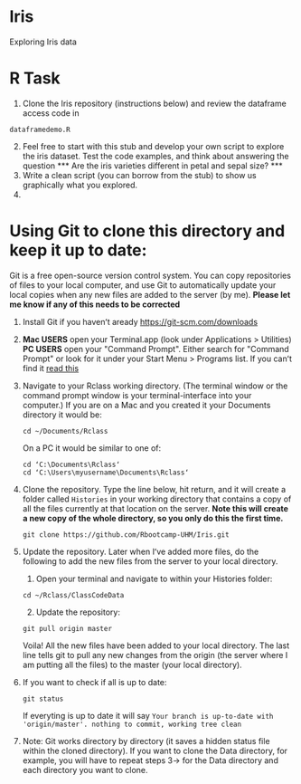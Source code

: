 # Iris
Exploring Iris data

# R Task 

1. Clone the Iris repository (instructions below) and review the dataframe access code in
```
dataframedemo.R
```
2. Feel free to start with this stub and develop your own script to explore the iris dataset. Test the code examples, and think about answering the question *** Are the iris varieties different in petal and sepal size? ***
3. Write a clean script (you can borrow from the stub) to show us graphically what you explored. 
4. 

# Using Git to clone this directory and keep it up to date:
Git is a free open-source version control system. You can copy repositories of files to your local computer, and use Git to automatically update your local copies when any new files are added to the server (by me). **Please let me know if any of this needs to be corrected**
1. Install Git if you havenʻt aready https://git-scm.com/downloads
2. **Mac USERS** open your Terminal.app (look under Applications > Utilities)  
   **PC USERS** open your "Command Prompt". Either search for "Command Prompt" or look for it under your Start Menu > Programs list. If you canʻt find it [read this](https://www.digitalcitizen.life/7-ways-launch-command-prompt-windows-7-windows-8)
3. Navigate to your Rclass working directory. (The terminal window or the command prompt window is your terminal-interface into your computer.) If you are on a Mac and you created it your Documents directory it would be: 

   ```
   cd ~/Documents/Rclass
   ```

   On a PC it would be similar to one of:

   ```
   cd ʻC:\Documents\Rclassʻ
   cd ʻC:\Users\myusername\Documents\Rclassʻ
   ```

4. Clone the repository. Type the line below, hit return, and it will create a folder called `Histories` in your working directory that contains a copy of all the files currently at that location on the server. **Note this will create a new copy of the whole directory, so you only do this the first time.** 

    ```
    git clone https://github.com/Rbootcamp-UHM/Iris.git
    ```
 
5. Update the repository. Later when Iʻve added more files, do the following to add the new files from the server to your local directory.   
      1. Open your terminal and navigate to within your Histories folder:

      ```
      cd ~/Rclass/ClassCodeData
      ```
      2. Update the repository:

      ```
      git pull origin master
      ```
   Voila! All the new files have been added to your local directory. The last line tells git to pull any new changes from the origin (the server where I am putting all the files) to the master (your local directory). 

6. If you want to check if all is up to date:

   ```
   git status
   ```
   
   If everyting is up to date it will say `Your branch is up-to-date with 'origin/master'. nothing to commit, working tree clean`

7. Note: Git works directory by directory (it saves a hidden status file within the cloned directory).  If you want to clone the Data directory, for example, you will have to repeat steps 3-> for the Data directory and each directory you want to clone. 
